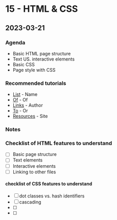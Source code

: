 # 15 - HTML & CSS

## 2023-03-21

### Agenda

- Basic HTML page structure
- Text US. interactive elements
- Basic CSS
- Page style with CSS

### Recommended tutorials

- [List](https://github.com/comp426-2023-spring) - Name
- [Of](https://github.com/comp426-2023-spring) - Of
- [Links](https://github.com/comp426-2023-spring) - Author
- [To](https://github.com/comp426-2023-spring) - Or
- [Resources](https://github.com/comp426-2023-spring) - Site

### Notes

### Checklist of HTML features to understand

- [ ] Basic page structure
- [ ] Text elements
- [ ] Interactive elements
- [ ] Linking to other files

#### checklist of CSS features to understand

- [ ] dot classes vs. hash identifiers
- [ ] cascading
- [ ] 
- [ ] 
